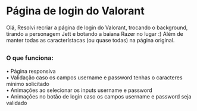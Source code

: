 # Página de login do Valorant

Olá,
Resolvi recriar a página de login do Valorant, trocando o background, tirando a personagem Jett e botando a baiana Razer no lugar :)
Além de manter todas as característacas (ou quase todas) na página original.
##

### O que funciona:
• Página responsiva <br>
• Validação caso os campos username e password tenhas o caracteres mínimo solicitado <br>
• Animações ao selecionar os inputs username e password <br>
• Animações no botão de login caso os campos username e password seja validado


<!-- ### O que aprendi recriando essa página?
- Com essa página me fez trabalhar bastante e aumentar meus conhecimentos sobre CSS3.
    Muitas das técnicas usadas nessa página eu ainda não conhecia, como:
      - Animações
      - Bg com imagem fixa
      - Controle de imagens

- Media queries
    Pois pela primeira vez consegui criar uma página responsiva.

- No JS consegui criar funções no qual adiciona classes e assim realiza animações no CSS3
